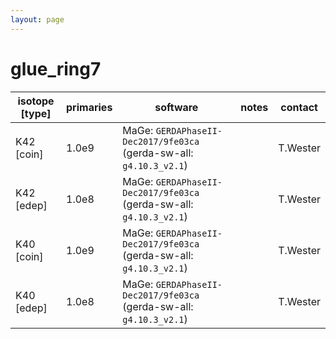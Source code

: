 ```yaml
---
layout: page
---
```


# glue_ring7

| isotope [type] | primaries | software | notes | contact |
| -- | -- | -- | -- | -- |
| K42 [coin] | 1.0e9 | MaGe: `GERDAPhaseII-Dec2017/9fe03ca` (gerda-sw-all: `g4.10.3_v2.1`) |  | T.Wester |
| K42 [edep] | 1.0e8 | MaGe: `GERDAPhaseII-Dec2017/9fe03ca` (gerda-sw-all: `g4.10.3_v2.1`) |  | T.Wester |
| K40 [coin] | 1.0e9 | MaGe: `GERDAPhaseII-Dec2017/9fe03ca` (gerda-sw-all: `g4.10.3_v2.1`) |  | T.Wester |
| K40 [edep] | 1.0e8 | MaGe: `GERDAPhaseII-Dec2017/9fe03ca` (gerda-sw-all: `g4.10.3_v2.1`) |  | T.Wester |
